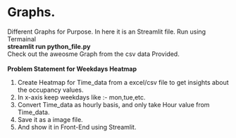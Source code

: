 # Graphs.
Different Graphs for Purpose.
In here it is an Streamlit file. Run using Termainal </br><b>streamlit run python_file.py</b>
  </br>
  Check out the aweosme Graph from the csv data Provided.</br>
  </br><b> Problem Statement for Weekdays Heatmap</b>
  </br>
  1. Create Heatmap for Time_data from a excel/csv file to get insights about the occupancy values.
  2. In x-axis keep weekdays like :- mon,tue,etc.
  3. Convert Time_data as hourly basis, and only take Hour value from Time_data.
  4. Save it as a image file.
  5. And show it in Front-End using Streamlit.
</br>

